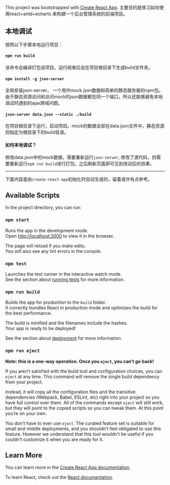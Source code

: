 This project was bootstrapped with [Create React App](https://github.com/facebook/create-react-app).
主要目的是练习如何使用react+antd+echarts 来构建一个后台管理系统的前端项目。

## 本地调试

  按照以下步骤本地运行项目：
  
  #### `npm run build`
  该命令会编译打包该项目。运行结束后会在项目根目录下生成build文件夹。
  
  #### `npm install -g json-server`
  全局安装json-server， 一个用作mock json数据和简单的静态服务器的npm包。由于静态资源访问和访问mock的json数据都在同一个端口，所以还能够避免本地调试时遇到的ajax跨域问题。
  
  #### `json-server data.json --static ./build`
  在项目根目录下运行，启动项目。mock的数据全部在data.json文件中，静态资源则指定为根目录下的build目录。
  
  #### 如何本地调试？
  修改data.json中的mock数据，需要重新运行`json-server`, 修改了源代码，则需要重新运行`npm run build`进行打包。之后刷新页面即可见到改动后的效果。
  
  ----
  下面内容是由`create-react-app`初始化时自动生成的，留着或许有点参考。
  
  ## Available Scripts
  
  In the project directory, you can run:
  
  ### `npm start`
  
  Runs the app in the development mode.<br>
  Open [http://localhost:3000](http://localhost:3000) to view it in the browser.
  
  The page will reload if you make edits.<br>
  You will also see any lint errors in the console.
  
  ### `npm test`
  
  Launches the test runner in the interactive watch mode.<br>
  See the section about [running tests](https://facebook.github.io/create-react-app/docs/running-tests) for more information.
  
  ### `npm run build`
  
  Builds the app for production to the `build` folder.<br>
  It correctly bundles React in production mode and optimizes the build for the best performance.
  
  The build is minified and the filenames include the hashes.<br>
  Your app is ready to be deployed!
  
  See the section about [deployment](https://facebook.github.io/create-react-app/docs/deployment) for more information.
  
  ### `npm run eject`
  
  **Note: this is a one-way operation. Once you `eject`, you can’t go back!**
  
  If you aren’t satisfied with the build tool and configuration choices, you can `eject` at any time. This command will remove the single build dependency from your project.
  
  Instead, it will copy all the configuration files and the transitive dependencies (Webpack, Babel, ESLint, etc) right into your project so you have full control over them. All of the commands except `eject` will still work, but they will point to the copied scripts so you can tweak them. At this point you’re on your own.
  
  You don’t have to ever use `eject`. The curated feature set is suitable for small and middle deployments, and you shouldn’t feel obligated to use this feature. However we understand that this tool wouldn’t be useful if you couldn’t customize it when you are ready for it.
  
  ## Learn More
  
  You can learn more in the [Create React App documentation](https://facebook.github.io/create-react-app/docs/getting-started).
  
  To learn React, check out the [React documentation](https://reactjs.org/).

